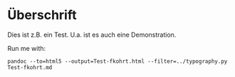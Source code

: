 # Überschrift

Dies ist z.B. ein Test. U.a. ist es auch eine Demonstration.

Run me with: 

`pandoc --to=html5 --output=Test-fkohrt.html --filter=../typography.py Test-fkohrt.md`
